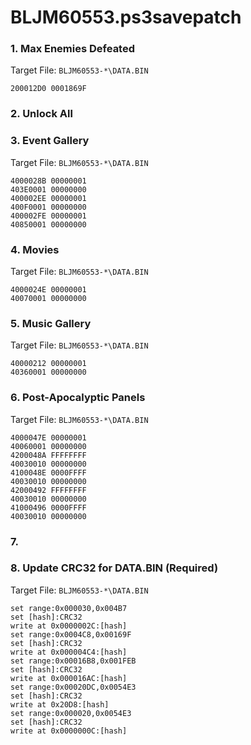 # BLJM60553.ps3savepatch

### 1. Max Enemies Defeated

Target File: `BLJM60553-*\DATA.BIN`

```
200012D0 0001869F
```

### 2. Unlock All
### 3. Event Gallery

Target File: `BLJM60553-*\DATA.BIN`

```
4000028B 00000001
403E0001 00000000
400002EE 00000001
400F0001 00000000
400002FE 00000001
40850001 00000000
```

### 4. Movies

Target File: `BLJM60553-*\DATA.BIN`

```
4000024E 00000001
40070001 00000000
```

### 5. Music Gallery

Target File: `BLJM60553-*\DATA.BIN`

```
40000212 00000001
40360001 00000000
```

### 6. Post-Apocalyptic Panels

Target File: `BLJM60553-*\DATA.BIN`

```
4000047E 00000001
40060001 00000000
4200048A FFFFFFFF
40030010 00000000
4100048E 0000FFFF
40030010 00000000
42000492 FFFFFFFF
40030010 00000000
41000496 0000FFFF
40030010 00000000
```

### 7. 
### 8. Update CRC32 for DATA.BIN (Required)

Target File: `BLJM60553-*\DATA.BIN`

```
set range:0x000030,0x004B7
set [hash]:CRC32
write at 0x0000002C:[hash]
set range:0x0004C8,0x00169F
set [hash]:CRC32
write at 0x000004C4:[hash]
set range:0x00016B8,0x001FEB
set [hash]:CRC32
write at 0x000016AC:[hash]
set range:0x00020DC,0x0054E3
set [hash]:CRC32
write at 0x20D8:[hash]
set range:0x000020,0x0054E3
set [hash]:CRC32
write at 0x0000000C:[hash]
```

